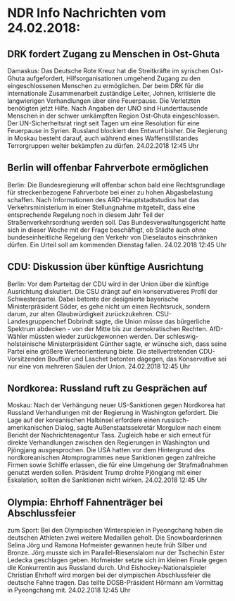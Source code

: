 # NDR Info Nachrichten vom 24.02.2018:


## DRK fordert Zugang zu Menschen in Ost-Ghuta
Damaskus: Das Deutsche Rote Kreuz hat die Streitkräfte im syrischen Ost-Ghuta aufgefordert, Hilfsorganisationen umgehend Zugang zu den eingeschlossenen Menschen zu ermöglichen. Der beim DRK für die internationale Zusammenarbeit zuständige Leiter, Johnen, kritisierte die langwierigen Verhandlungen über eine Feuerpause. Die Verletzten benötigten jetzt Hilfe. Nach Angaben der UNO sind Hunderttausende Menschen in der schwer umkämpften Region Ost-Ghuta eingeschlossen. Der UN-Sicherheitsrat ringt seit Tagen um eine Resolution für eine Feuerpause in Syrien. Russland blockiert den Entwurf bisher. Die Regierung in Moskau besteht darauf, auch während eines Waffenstillstandes Terrorgruppen weiter bekämpfen zu dürfen. 24.02.2018 12:45 Uhr 

## Berlin will offenbar Fahrverbote ermöglichen
Berlin: Die Bundesregierung will offenbar schon bald eine Rechtsgrundlage für streckenbezogene Fahrverbote bei einer zu hohen Abgasbelastung schaffen. Nach Informationen des ARD-Hauptstadtstudios hat das Verkehrsministerium in einer Stellungnahme mitgeteilt, dass eine entsprechende Regelung noch in diesem Jahr Teil der Straßenverkehrsordnung werden soll. Das Bundesverwaltungsgericht hatte sich in dieser Woche mit der Frage beschäftigt, ob Städte auch ohne bundeseinheitliche Regelung den Verkehr von Dieselautos einschränken dürfen. Ein Urteil soll am kommenden Dienstag fallen. 24.02.2018 12:45 Uhr 

## CDU: Diskussion über künftige Ausrichtung
Berlin: Vor dem Parteitag der CDU wird in der Union über die künftige Ausrichtung diskutiert. Die CSU drängt auf ein konservativeres Profil der Schwesterpartei. Dabei betonte der designierte bayerische Ministerpräsident Söder, es gehe nicht um einen Rechtsruck, sondern darum, zur alten Glaubwürdigkeit zurückzukehren. CSU-Landesgruppenchef Dobrindt sagte, die Union müsse das bürgerliche Spektrum abdecken - von der Mitte bis zur demokratischen Rechten. AfD-Wähler müssten wieder zurückgewonnen werden. Der schleswig-holsteinische Ministerpräsident Günther sagte, er wünsche sich, dass seine Partei eine größere Werteorientierung biete. Die stellvertretenden CDU-Vorsitzenden Bouffier und Laschet betonten dagegen, das Konservative sei nur eine von mehreren Säulen der Union. 24.02.2018 12:45 Uhr 

## Nordkorea: Russland ruft zu Gesprächen auf
Moskau:       Nach der Verhängung neuer US-Sanktionen gegen Nordkorea hat Russland Verhandlungen mit der Regierung in Washington gefordert. Die Lage auf der koreanischen Halbinsel erfordere einen russisch-amerikanischen Dialog, sagte Außenstaatssekretär Morgulow nach einem Bericht der Nachrichtenagentur Tass. Zugleich habe er sich erneut für direkte Verhandlungen zwischen den Regierungen in Washington und Pjöngjang ausgesprochen. Die USA hatten vor dem Hintergrund des nordkoreanischen Atomprogrammes neue Sanktionen gegen zahlreiche Firmen sowie Schiffe erlassen, die für eine Umgehung der Strafmaßnahmen genutzt werden sollen. Präsident Trump drohte Pjöngjang mit einer Eskalation, sollten die Sanktionen nicht wirken. 24.02.2018 12:45 Uhr 

## Olympia: Ehrhoff Fahnenträger bei Abschlussfeier
zum Sport: Bei den Olympischen Winterspielen in Pyeongchang haben die deutschen Athleten zwei weitere Medaillen geholt. Die Snowboarderinnen Selina Jörg und Ramona Hofmeister gewannen heute früh Silber und Bronze. Jörg musste sich im Parallel-Riesenslalom nur der Tschechin Ester Ledecka geschlagen geben. Hofmeister setzte sich im kleinen Finale gegen die Konkurrentin aus Russland durch. Und Eishockey-Nationalspieler Christian Ehrhoff wird morgen bei der olympischen Abschlussfeier die deutsche Fahne tragen. Das teilte DOSB-Präsident Hörmann am Vormittag in Pyeongchang mit. 24.02.2018 12:45 Uhr 
